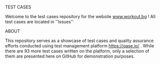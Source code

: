 TEST CASES

Welcome to the test cases repository for the website www.workout.bg ! All test cases are located in ''Issues''

ABOUT

This repository serves as a showcase of test cases and quality assurance efforts conducted using test management platform https://qase.io/ . While there are 93 more test cases written on the platform, only a selection of them are presented here on GitHub for demonstration purposes. 

